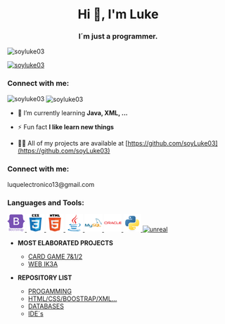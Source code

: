 <h1 align="center">Hi 👋, I'm Luke</h1>
<h3 align="center">I´m just a programmer.</h3>


<p align="left"> <img src="https://komarev.com/ghpvc/?username=soyluke03&label=Profile%20views&color=0e75b6&style=flat" alt="soyluke03" /> </p>
<p align="left"> <a href="https://github.com/ryo-ma/github-profile-trophy"><img src="https://github-profile-trophy.vercel.app/?username=soyluke03" alt="soyluke03" /></a> </p>

<h3 align="left">Connect with me:</h3>
<p align="left">
</p>

<p><img align="left" src="https://github-readme-stats.vercel.app/api/top-langs?username=soyluke03&show_icons=true&locale=en&layout=compact" alt="soyluke03" /></p>

<p>&nbsp;<img align="center" src="https://github-readme-stats.vercel.app/api?username=soyluke03&show_icons=true&locale=en" alt="soyluke03" /></p>


- 🌱 I’m currently learning **Java, XML, ...**

- ⚡ Fun fact **I like learn new things**

- 👨‍💻 All of my projects are available at [https://github.com/soyLuke03](https://github.com/soyLuke03)

<h3 align="left">Connect with me:</h3>
<p align="left"> luquelectronico13@gmail.com
</p>


<h3 align="left">Languages and Tools:</h3>
<p align="left"> <a href="https://getbootstrap.com" target="_blank" rel="noreferrer"> <img src="https://raw.githubusercontent.com/devicons/devicon/master/icons/bootstrap/bootstrap-plain-wordmark.svg" alt="bootstrap" width="40" height="40"/> </a> <a href="https://www.w3schools.com/css/" target="_blank" rel="noreferrer"> <img src="https://raw.githubusercontent.com/devicons/devicon/master/icons/css3/css3-original-wordmark.svg" alt="css3" width="40" height="40"/> </a> <a href="https://www.w3.org/html/" target="_blank" rel="noreferrer"> <img src="https://raw.githubusercontent.com/devicons/devicon/master/icons/html5/html5-original-wordmark.svg" alt="html5" width="40" height="40"/> </a> <a href="https://www.java.com" target="_blank" rel="noreferrer"> <img src="https://raw.githubusercontent.com/devicons/devicon/master/icons/java/java-original.svg" alt="java" width="40" height="40"/> </a> <a href="https://www.mysql.com/" target="_blank" rel="noreferrer"> <img src="https://raw.githubusercontent.com/devicons/devicon/master/icons/mysql/mysql-original-wordmark.svg" alt="mysql" width="40" height="40"/> </a> <a href="https://www.oracle.com/" target="_blank" rel="noreferrer"> <img src="https://raw.githubusercontent.com/devicons/devicon/master/icons/oracle/oracle-original.svg" alt="oracle" width="40" height="40"/> </a> <a href="https://www.python.org" target="_blank" rel="noreferrer"> <img src="https://raw.githubusercontent.com/devicons/devicon/master/icons/python/python-original.svg" alt="python" width="40" height="40"/> </a> <a href="https://unrealengine.com/" target="_blank" rel="noreferrer"> <img src="https://raw.githubusercontent.com/kenangundogan/fontisto/036b7eca71aab1bef8e6a0518f7329f13ed62f6b/icons/svg/brand/unreal-engine.svg" alt="unreal" width="40" height="40"/> </a> </p>




* **MOST ELABORATED PROJECTS**
    * [CARD GAME 7&1/2](https://github.com/soyLuke03/Programacion.git)
    * [WEB IK3A](https://ik3agaming.000webhostapp.com)

* **REPOSITORY LIST**
    * [PROGAMMING](https://github.com/soyLuke03/Programacion.git)
    * [HTML/CSS/BOOSTRAP/XML...](https://github.com/soyLuke03/LenguajeDeMarca.git)
    * [DATABASES](https://github.com/soyLuke03/BaseDeDatos.git)
    * [IDE´s](https://github.com/soyLuke03/EntornosDeDesarrollo.git) 
     
